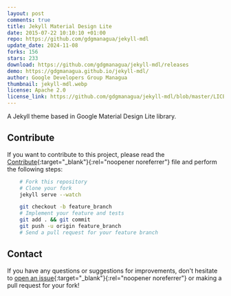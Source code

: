 ```yaml
---
layout: post
comments: true
title: Jekyll Material Design Lite
date: 2015-07-22 10:10:10 +01:00
repo: https://github.com/gdgmanagua/jekyll-mdl
update_date: 2024-11-08
forks: 156
stars: 233
download: https://github.com/gdgmanagua/jekyll-mdl/releases
demo: https://gdgmanagua.github.io/jekyll-mdl/
author: Google Developers Group Managua
thumbnail: jekyll-mdl.webp
license: Apache 2.0
license_link: https://github.com/gdgmanagua/jekyll-mdl/blob/master/LICENSE
---
```


A Jekyll theme based in Google Material Design Lite library.

## Contribute

If you want to contribute to this project, please read the [Contribute](https://github.com/gdgmanagua/jekyll-mdl/blob/master/CONTRIBUTING.md){:target="_blank"}{:rel="noopener noreferrer"} file and perform the following steps:

```bash
    # Fork this repository
    # Clone your fork
    jekyll serve --watch

    git checkout -b feature_branch
    # Implement your feature and tests
    git add . && git commit
    git push -u origin feature_branch
    # Send a pull request for your feature branch
```

## Contact

If you have any questions or suggestions for improvements, don't hesitate to [open an issue](https://github.com/gdgmanagua/jekyll-mdl/issues){:target="_blank"}{:rel="noopener noreferrer"} or making a pull request for your fork!
